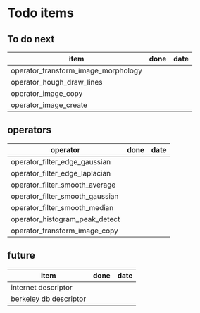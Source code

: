# Todo items

## To do next
| item |done|date|
|------|----|----|
|operator_transform_image_morphology
|operator_hough_draw_lines
|operator_image_copy
|operator_image_create

## operators
| operator                        |done|date|
|---------------------------------|----|----|
| operator_filter_edge_gaussian   
| operator_filter_edge_laplacian  
| operator_filter_smooth_average  
| operator_filter_smooth_gaussian 
| operator_filter_smooth_median   
| operator_histogram_peak_detect  
| operator_transform_image_copy   

## future
| item |done|date|
|------|----|----|
|internet descriptor
|berkeley db descriptor
